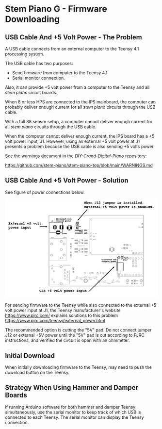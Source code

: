 # Stem Piano G - Firmware Downloading

## USB Cable And +5 Volt Power - The Problem

A USB cable connects from an external computer to the Teensy 4.1 processing system.

The USB cable has two purposes:
- Send firmware from computer to the Teensy 4.1
- Serial monitor connection.

Also, it can provide +5 volt power from a computer to the Teensy and all *stem piano* circuit boards.

When 8 or less HPS are connected to the IPS mainboard, the computer can probably deliver enough current for all *stem piano* circuits through the USB cable.

With a full 88 sensor setup, a computer cannot deliver enough current for all *stem piano* circuits through the USB cable.

When the computer cannot deliver enough current, the IPS board has a +5 volt power input, J1. However, using an external +5 volt power at J1 presents a problem because the USB cable is also sending +5 volts power.

See the warnings document in the *DIY-Grand-Digital-Piano* repository:

https://github.com/stem-piano/stem-piano-top/blob/main/WARNINGS.md

## USB Cable And +5 Volt Power - Solution

See figure of power connections below.

![](./diagrams/usb_power.png)

For sending firmware to the Teensy while also connected to the external +5 volt power input at J1, the Teensy manufacturer's website https://www.pjrc.com/ explains solutions to this problem https://www.pjrc.com/teensy/external_power.html

The recommended option is cutting the "5V" pad. Do not connect jumper J12 or external +5V power until the "5V" pad is cut according to PJRC instructions, and verified the circuit is open with an ohmmeter.

## Initial Download

When initially downloading firmware to the Teensy, may need to push the download button on the Teensy.

## Strategy When Using Hammer and Damper Boards

If running Arduino software for both hammer and damper Teensy simultaneously, use the serial monitor to keep track of which USB is connected to each Teensy. The serial monitor can display the Teensy connection.
